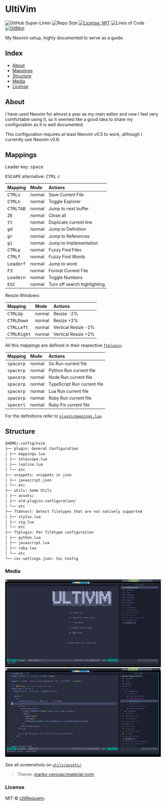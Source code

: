 # UltiVim

![GitHub Super-Linter](https://github.com/UltiRequiem/UltiVim/workflows/Lint%20Code%20Base/badge.svg)
![Repo Size](https://img.shields.io/github/repo-size/ultirequiem/UltiVim?style=flat-square&label=Repo)
[![License: MIT](https://img.shields.io/badge/License-MIT-blue.svg)](https://opensource.org/licenses/MIT)
![Lines of Code](https://img.shields.io/tokei/lines/github.com/UltiRequiem/UltiVim?color=blue&label=Total%20Lines)
[![GitMoji](https://img.shields.io/badge/Gitmoji-%F0%9F%8E%A8%20-FFDD67.svg)](https://gitmoji.dev)

My Neovim setup, highly documented to serve as a guide.

## Index

- [About](#About)
- [Mappings](#Mappings)
- [Structure](#Structure)
- [Media](#Media)
- [License](#License)

## About

I have used Neovim for almost a year as my main editor and now I feel very
comfortable using it, so it seemed like a good idea to share my configuration as
it is well documented.

This configuration requires at least Neovim v0.5 to work, although I currently
use Neovim v0.6.

## Mappings

Leader key: <kbd>space</kbd>

<kbd>ESCAPE</kbd> alternative: <kbd>CTRL</kbd> <kbd>c</kbd>

| Mapping                       | Mode   | Actions                      |
| :---------------------------- | :----- | :--------------------------- |
| <kbd>CTRL</kbd><kbd>s</kbd>   | normal | Save Current File            |
| <kbd>CTRL</kbd><kbd>n</kbd>   | normal | Toggle Explorer              |
| <kbd>CTRL</kbd><kbd>TAB</kbd> | normal | Jump to next buffer          |
| <kbd>ZE</kbd>                 | normal | Close all                    |
| <kbd>tt</kbd>                 | normal | Duplicate current line       |
| <kbd>gd</kbd>                 | normal | Jump to Definition           |
| <kbd>gr</kbd>                 | normal | Jump to References           |
| <kbd>gi</kbd>                 | normal | Jump to Implementation       |
| <kbd>CTRL</kbd><kbd>p</kbd>   | normal | Fuzzy Find Files             |
| <kbd>CTRL</kbd><kbd>f</kbd>   | normal | Fuzzy Find Words             |
| <kbd>Leader</kbd><kbd>f</kbd> | normal | Jump to word                 |
| <kbd>F3</kbd>                 | normal | Format Current File          |
| <kbd>Leader</kbd><kbd>n</kbd> | normal | Toggle Numbers               |
| <kbd>ESC</kbd>                | normal | Turn off search highlighting |

Resize Windows:

| Mapping                         | Mode   | Actions             |
| :------------------------------ | :----- | :------------------ |
| <kbd>CTRL</kbd><kbd>Up</kbd>    | normal | Resize -2%          |
| <kbd>CTRL</kbd><kbd>Down</kbd>  | normal | Resize +2%          |
| <kbd>CTRL</kbd><kbd>Left</kbd>  | normal | Vertical Resize -2% |
| <kbd>CTRL</kbd><kbd>Right</kbd> | normal | Vertical Resize +2% |

All this mappings are defined in their respective [`ftplugin`](./ftplugin/):

| Mapping                       | Mode   | Actions                     |
| :---------------------------- | :----- | :-------------------------- |
| <kbd>space</kbd><kbd>rp</kbd> | normal | Go Run current file         |
| <kbd>space</kbd><kbd>rp</kbd> | normal | Python Run current file     |
| <kbd>space</kbd><kbd>rp</kbd> | normal | Node Run current file       |
| <kbd>space</kbd><kbd>rp</kbd> | normal | TypeScript Run current file |
| <kbd>space</kbd><kbd>rp</kbd> | normal | Lua Run current file        |
| <kbd>space</kbd><kbd>rp</kbd> | normal | Ruby Run current file       |
| <kbd>space</kbd><kbd>rl</kbd> | normal | Ruby Fix current file       |

For the definitions refer to [`plugin/mappings.lua`](./plugin/mappings.lua).

## Structure

```markdown
$HOME/.config/nvim
├── plugin: General Configuration
│ ├── mappings.lua
│ ├── telescope.lua
│ ├── lualine.lua
│ └── etc
├── snippets: snippets in json
│ ├── javascript.json
│ └── etc
├── utils: Some Utils
│ ├── assets/
│ ├── old-plugins-configuration/
│ └── etc
├── ftdetect: Detect filetypes that are not natively supported
│ ├── stylus.lua
│ ├── zig.lua
│ └── etc
├── ftplugin: Per filetype configuration
│ ├── python.lua
│ ├── javascript.lua
│ ├── ruby.lua
│ └── etc
└── coc-settings.json: Coc Config
```

### Media

![Dashboard Screenshot](./utils/assets/dashboard.png)
![Text Editor Screenshot](./utils/assets/text-editing.png)

See all screenshots on [`utils/assets/`](./utils/assets).

> Theme:
> [marko-cerovac/material.nvim](https://github.com/marko-cerovac/material.nvim)

### License

MIT © [UltiRequiem](https://github.com/UltiRequiem).
